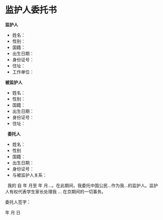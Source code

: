 # 监护人委托书

**监护人**

* 姓名：
* 性别：
* 国籍：
* 出生日期：
* 身份证号：
* 住址：
* 工作单位：

**被监护人**

* 姓名：
* 性别：
* 国籍：
* 出生日期：
* 身份证号：
* 住址：

 
**委托人**

* 姓名：
* 性别
* 国籍：
* 出生日期：
* 身份证号：
* 与被监护人关系：

 
我的 自 年 月至 年 月...。在此期间，我委托中国公民...作为我...的监护人。监护人有权代表学生家长处理我 ... 在京期间的一切事务。

委托人签字：

年  月  日

